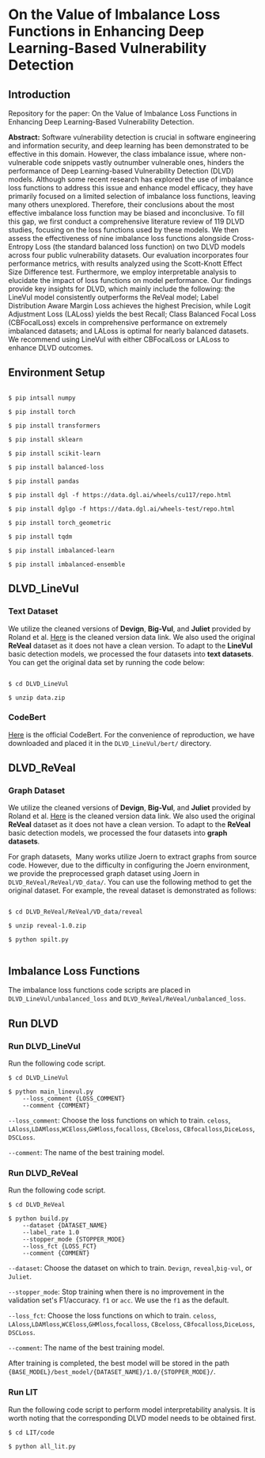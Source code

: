 # On the Value of Imbalance Loss Functions in Enhancing Deep Learning-Based Vulnerability Detection

## Introduction

Repository for the paper: On the Value of Imbalance Loss Functions in Enhancing Deep Learning-Based Vulnerability Detection.

**Abstract:** Software vulnerability detection is crucial in software engineering and information security, and deep learning has been demonstrated to be effective in this domain. However, the class imbalance issue, where non-vulnerable code snippets vastly outnumber vulnerable ones, hinders the performance of Deep Learning-based Vulnerability Detection (DLVD) models. Although some recent research has explored the use of imbalance loss functions to address this issue and enhance model efficacy, they have primarily focused on a limited selection of imbalance loss functions, leaving many others unexplored. Therefore, their conclusions about the most effective imbalance loss function may be biased and inconclusive. To fill this gap, we first conduct a comprehensive literature review of 119 DLVD studies, focusing on the loss functions used by these models. We then assess the effectiveness of nine imbalance loss functions alongside Cross-Entropy Loss (the standard balanced loss function) on two DLVD models across four public vulnerability datasets. Our evaluation incorporates four performance metrics, with results analyzed using the Scott-Knott Effect Size Difference test. Furthermore, we employ interpretable analysis to elucidate the impact of loss functions on model performance. Our findings provide key insights for DLVD, which mainly include the following: the LineVul model consistently outperforms the ReVeal model; Label Distribution Aware Margin Loss achieves the highest Precision, while Logit Adjustment Loss (LALoss) yields the best Recall; Class Balanced Focal Loss (CBFocalLoss) excels in comprehensive performance on extremely imbalanced datasets; and LALoss is optimal for nearly balanced datasets. We recommend using LineVul with either CBFocalLoss or LALoss to enhance DLVD outcomes.

## Environment Setup

```

$ pip intsall numpy

$ pip install torch

$ pip install transformers

$ pip install sklearn

$ pip install scikit-learn

$ pip install balanced-loss

$ pip install pandas

$ pip install dgl -f https://data.dgl.ai/wheels/cu117/repo.html

$ pip install dglgo -f https://data.dgl.ai/wheels-test/repo.html

$ pip install torch_geometric

$ pip install tqdm

$ pip install imbalanced-learn

$ pip install imbalanced-ensemble

```

## DLVD_LineVul

### Text Dataset

We utilize the cleaned versions of **Devign**, **Big-Vul**, and **Juliet** provided by Roland et al. [Here](https://figshare.com/articles/software/Reproduction_Package_for_Data_Quality_for_Software_Vulnerability_Datasets_/20499924) is the cleaned version data link. We also used the original **ReVeal** dataset as it does not have a clean version. To adapt to the **LineVul** basic detection models, we processed the four datasets into **text datasets**. You can get the original data set by running the code below:

```

$ cd DLVD_LineVul

$ unzip data.zip

```

### CodeBert

[Here](https://huggingface.co/microsoft/codebert-base) is the official CodeBert. For the convenience of reproduction, we have downloaded and placed it in the `DLVD_LineVul/bert/` directory.

## DLVD_ReVeal

### Graph Dataset

We utilize the cleaned versions of **Devign**, **Big-Vul**, and **Juliet** provided by Roland et al. [Here](https://figshare.com/articles/software/Reproduction_Package_for_Data_Quality_for_Software_Vulnerability_Datasets_/20499924) is the cleaned version data link. We also used the original **ReVeal** dataset as it does not have a clean version. To adapt to the **ReVeal** basic detection models, we processed the four datasets into **graph datasets**.

For graph datasets,  Many works utilize Joern to extract graphs from source code. However, due to the difficulty in configuring the Joern environment, we provide the preprocessed graph dataset using Joern in `DLVD_ReVeal/ReVeal/VD_data/`. You can use the following method to get the original dataset. For example, the reveal dataset is demonstrated as follows:

```

$ cd DLVD_ReVeal/ReVeal/VD_data/reveal

$ unzip reveal-1.0.zip

$ python spilt.py


```

## Imbalance Loss Functions

The imbalance loss functions code scripts are placed in `DLVD_LineVul/unbalanced_loss` and `DLVD_ReVeal/ReVeal/unbalanced_loss`.

## Run DLVD

### Run DLVD_LineVul

Run the following code script.

```
$ cd DLVD_LineVul

$ python main_linevul.py
    --loss_comment {LOSS_COMMENT}
    --comment {COMMENT}

```

`--loss_comment`: Choose the loss functions on which to train. `celoss`, `LAloss`,`LDAMloss`,`WCEloss`,`GHMloss`,`focalloss`, `CBceloss`, `CBfocalloss`,`DiceLoss`, `DSCLoss`.

`--comment`: The name of the best training model.

### Run DLVD_ReVeal

Run the following code script.

```
$ cd DLVD_ReVeal

$ python build.py
    --dataset {DATASET_NAME}
    --label_rate 1.0
    --stopper_mode {STOPPER_MODE}
    --loss_fct {LOSS_FCT}
    --comment {COMMENT}

```

`--dataset`: Choose the dataset on which to train. `Devign`, `reveal`,`big-vul`, or `Juliet`.

`--stopper_mode`: Stop training when there is no improvement in the validation set's F1/accuracy. `f1` or `acc`. We use the `f1` as the default.

`--loss_fct`: Choose the loss functions on which to train. `celoss`, `LAloss`,`LDAMloss`,`WCEloss`,`GHMloss`,`focalloss`, `CBceloss`, `CBfocalloss`,`DiceLoss`, `DSCLoss`.

`--comment`: The name of the best training model.

After training is completed, the best model will be stored in the path `{BASE_MODEL}/best_model/{DATASET_NAME}/1.0/{STOPPER_MODE}/`.

### Run LIT

Run the following code script to perform model interpretability analysis. It is worth noting that the corresponding DLVD model needs to be obtained first.

```
$ cd LIT/code

$ python all_lit.py

```
